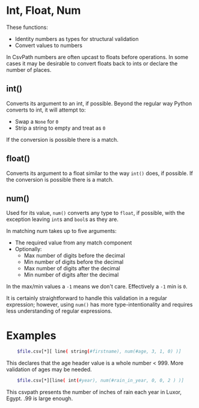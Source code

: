 
# Int, Float, Num

These functions:
- Identity numbers as types for structural validation
- Convert values to numbers

In CsvPath numbers are often upcast to floats before operations. In some cases it may be desirable to convert floats back to ints or declare the number of places.

## int()

Converts its argument to an int, if possible. Beyond the regular way Python converts to int, it will attempt to:
- Swap a `None` for `0`
- Strip a string to empty and treat as `0`

If the conversion is possible there is a match.


## float()

Converts its argument to a float similar to the way `int()` does, if possible. If the conversion is possible there is a match.

## num()

Used for its value, `num()` converts any type to `float`, if possible, with the exception leaving `int`s and `bool`s as they are.

In matching num takes up to five arguments:
- The required value from any match component
- Optionally:
    - Max number of digits before the decimal
    - Min number of digits before the decimal
    - Max number of digits after the decimal
    - Min number of digits after the decimal

In the max/min values a `-1` means we don't care. Effectively a `-1` min is `0`.

It is certainly straightforward to handle this validation in a regular expression; however, using `num()` has more type-intentionality and requires less understanding of regular expressions.

# Examples

```bash
    $file.csv[*][ line( string(#firstname), num(#age, 3, 1, 0) )]
```

This declares that the age header value is a whole number < 999. More validation of ages may be needed.

```bash
    $file.csv[*][line( int(#year), num(#rain_in_year, 0, 0, 2 ) )]
```
This csvpath presents the number of inches of rain each year in Luxor, Egypt. .99 is large enough.

